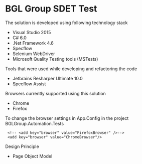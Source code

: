 # BGL Group SDET Test

The solution is developed using following technology stack

  - Visual Studio 2015
  - C# 6.0
  - .Net Framework 4.6
  - Specflow 
  - Selenium WebDriver
  - Microsoft Quality Testing tools (MSTests)
  
Tools that were used while developing and refactoring the code

  - Jetbrains Resharper Ultimate 10.0
  - Specflow Assist

Browsers currently supported using this solution

  - Chrome
  - Firefox
  
To change the browser settings in App.Config in the project BGLGroup.Automation.Tests   

     <!-- <add key="browser" value="FirefoxBrowser" />-->
     <add key="browser" value="ChromeBrowser"/>

Design Principle

  - Page Object Model
